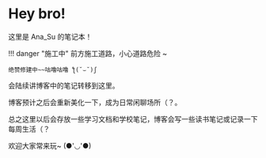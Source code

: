 # Hey bro!

这里是 Ana_Su 的笔记本！


!!! danger "施工中"
    前方施工道路，小心道路危险 ~

    绝赞修建中~~咕噜咕噜 ƪ(˘⌣˘)ʃ

会陆续讲博客中的笔记转移到这里。

博客预计之后会重新美化一下，成为日常闲聊场所（？。

总之这里以后会存放一些学习文档和学校笔记，博客会写一些读书笔记或记录一下每周生活（？

欢迎大家常来玩~ (●'◡'●)



